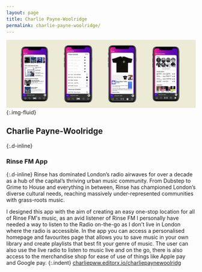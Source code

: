 ```yaml
---
layout: page
title: Charlie Payne-Woolridge
permalink: charlie-payne-woolridge/
---
```

![Mock-up of 4 mobile app screen designs](../images/charlie_paynewoolridge_01.jpg "UI screen designs"){:.img-fluid}
## Charlie Payne-Woolridge
{:.d-inline}
### Rinse FM App
{:.d-inline}
Rinse has dominated London’s radio airwaves for over a decade as a hub of the capital’s thriving urban music community. From Dubstep to Grime to House and everything in between, Rinse has championed London’s diverse cultural needs, reaching massively under-represented communities with grass-roots music. ​

I designed this app with the aim of creating an easy one-stop location for all of Rinse FM's music, as an avid listener of Rinse FM I personally have needed a way to listen to the Radio on-the-go as I don't live in London where the radio is accessible. In the app you can access a personalised homepage and favourites page that allows you to save music in your own library and create playlists that best fit your genre of music. The user can also use the live radio to listen to music live and on the go, there is also access to the merchandise shop for ease of use of things like Apple pay and Google pay.
{:.indent}
[charliepww.editorx.io/charliepaynewoolridg](https://charliepww.editorx.io/charliepaynewoolridg)
